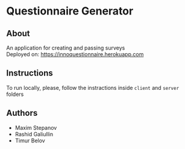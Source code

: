 # Questionnaire Generator

## About
An application for creating and passing surveys <br>
Deployed on: https://innoquestionnaire.herokuapp.com

## Instructions
To run locally, please, follow the instractions inside ```client``` and ```server``` folders

## Authors
* Maxim Stepanov
* Rashid Galiullin
* Timur Belov
